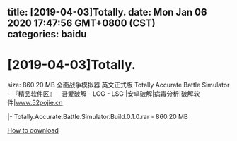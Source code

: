 
title: [2019-04-03]Totally.
date: Mon Jan 06 2020 17:47:56 GMT+0800 (CST)    
categories: baidu
---

# [2019-04-03]Totally.
size: 860.20 MB
 全面战争模拟器 英文正式版 Totally Accurate Battle Simulator - 『精品软件区』 - 吾爱破解 - LCG - LSG |安卓破解|病毒分析|破解软件|www.52pojie.cn
 
|- Totally.Accurate.Battle.Simulator.Build.0.1.0.rar - 860.20 MB

[How to download](https://bpcam.bemobtrk.com/go/2ceec3aa-1ca2-46d6-b9ff-aaa5c184517c?jno=1134)